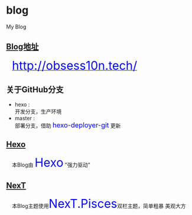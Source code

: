 # blog
My Blog

## [Blog地址](http://obsess10n.tech/)
&nbsp;&nbsp;&nbsp;&nbsp;[<font color="blue" size="6">http://obsess10n.tech/</font>](http://obsess10n.tech/)

## 关于GitHub分支  
* hexo :  
开发分支，生产环境  
* master :  
部署分支，借助 <font color="blue" size="4">hexo-deployer-git</font> 更新

## [Hexo](https://hexo.io/zh-cn/)  
&nbsp;&nbsp;&nbsp;&nbsp;本Blog由 <font color="blue" size="6">Hexo</font> "强力驱动"  

## [NexT](http://theme-next.iissnan.com/)  
&nbsp;&nbsp;&nbsp;&nbsp;本Blog主题使用<font color="blue" size="6">NexT.Pisces</font>双栏主题，简单粗暴 美观大方  



